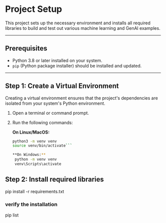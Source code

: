 # Project Setup

This project sets up the necessary environment and installs all required libraries to build and test out various machine learning and GenAI examples.

---

## **Prerequisites**

- Python 3.8 or later installed on your system.
- `pip` (Python package installer) should be installed and updated.

---

## **Step 1: Create a Virtual Environment**

Creating a virtual environment ensures that the project's dependencies are isolated from your system's Python environment.

1. Open a terminal or command prompt.
2. Run the following commands:

   **On Linux/MacOS:**
   ```bash
   python3 -m venv venv
   source venv/bin/activate```

   **On Windows:**
    python -m venv venv
    venv\Scripts\activate

## **Step 2: Install required libraries**

pip install -r requirements.txt

### verify the installation

pip list

